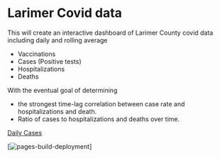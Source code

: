 # Larimer Covid data

This will create an interactive dashboard of Larimer County covid data including daily and rolling average
* Vaccinations
* Cases (Positive tests)
* Hospitalizations
* Deaths

With the eventual goal of determining 
* the strongest time-lag correlation between case rate and hospitalizations and death.
* Ratio of cases to hospitalizations and deaths over time.


[Daily Cases](https://codyish.github.io/larimer_covid/case_figure.html)


[![pages-build-deployment](https://github.com/codyish/larimer_covid/actions/workflows/pages/pages-build-deployment/badge.svg)]


